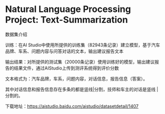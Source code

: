 # Natural Language Processing Project: Text-Summarization

数据集介绍

训练：在AI Studio中使用所提供的训练集（82943条记录）建立模型，基于汽车品牌、车系、问题内容与问答对话的文本，输出建议报告文本

输出结果：对所提供的测试集（20000条记录）使用训练好的模型，输出建议报告的结果文件，通过AIStudio上传到测评系统得到评价分数

文本格式为：汽车品牌，车系，问题内容，对话信息，报告信息（答案）。

其中对话信息和报告信息存在多条的都是竖线|分割，技师和车主的对话是竖线 | 分割的。

下载地址：https://aistudio.baidu.com/aistudio/datasetdetail/1407
